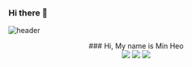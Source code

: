 ### Hi there 👋
![header](https://capsule-render.vercel.app/api?type=slice&color=gradient&height=300&section=header&text=Min%20Heo&fontSize=90&fontColor=ffffff)

<div align="center">
  ### Hi, My name is Min Heo 
 </div>

<div align="center">
  <img src="https://img.shields.io/badge/Python-3766AB?style=flat-square&logo=Python&logoColor=white"/>
  <img src="https://img.shields.io/badge/Python-3766AB?style=flat-square&logo=Python&logoColor=white"/>
  <img src="https://img.shields.io/badge/Python-3766AB?style=flat-square&logo=Python&logoColor=white"/>
 </div>





